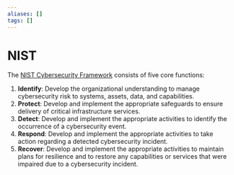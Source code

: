 ```yaml
---
aliases: []
tags: []
---
```


# NIST

The [NIST Cybersecurity Framework](https://wikipedia.org/wiki/nist_cybersecurity_framework) consists of five core functions:

1. **Identify**: Develop the organizational understanding to manage cybersecurity risk to systems, assets, data, and capabilities.
2. **Protect**: Develop and implement the appropriate safeguards to ensure delivery of critical infrastructure services.
3. **Detect**: Develop and implement the appropriate activities to identify the occurrence of a cybersecurity event.
4. **Respond**: Develop and implement the appropriate activities to take action regarding a detected cybersecurity incident.
5. **Recover**: Develop and implement the appropriate activities to maintain plans for resilience and to restore any capabilities or services that were impaired due to a cybersecurity incident.